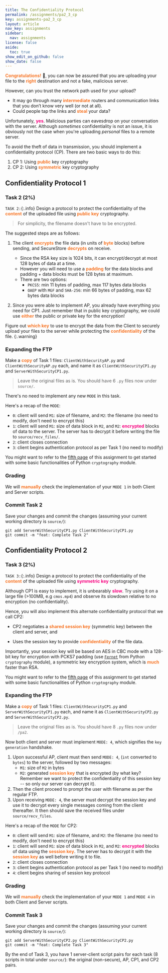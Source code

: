```yaml
---
title: The Confidentiality Protocol
permalink: /assignments/pa2_3_cp
key: assignments-pa2_3_cp
layout: article
nav_key: assignments
sidebar:
  nav: assignments
license: false
aside:
  toc: true
show_edit_on_github: false
show_date: false
---
```


<span style="color:#f77729;"><b>Congratulations!</b></span> 🎉,  you can now be assured that you are uploading your file to the <span style="color:#f77729;"><b>right</b></span> destination and not a fake, malicious server. 

However, can you trust the network path used for your upload? 
* It may go through many <span style="color:#f77729;"><b>intermediate</b></span> routers and communication links that you don’t know very well (or not at all). 
* Could people tap the links and <span style="color:#f77729;"><b>steal</b></span> your data? 
 
Unfortunately, <span style="color:#f7007f;"><b>yes</b></span>. Malicious parties can eavesdrop on your conversation with the server. Although *sometimes* confidentiality is not an issue, it is obviously not the case when you're uploading *personal* files to a remote server. 
 
To avoid the theft of data in transmission, you should implement a confidentiality protocol (CP). There are two basic ways to do this:
1. CP 1: Using <span style="color:#f77729;"><b>public</b></span> key cryptography
2. CP 2: Using <span style="color:#f77729;"><b>symmetric</b></span> key cryptography

## Confidentiality Protocol 1
### Task 2 (2%)
`TASK 2:`{:.info} Design a protocol to protect the confidentiality of the <span style="color:#f77729;"><b>content</b></span> of the uploaded file using <span style="color:#f77729;"><b>public key</b></span> cryptography. 

> For simplicity, the filename doesn't have to be encrypted. 

The suggested steps are as follows:
1. The client <span style="color:#f77729;"><b>encrypts</b></span> the file data (in units of <span style="color:#f77729;"><b>byte</b></span> blocks) before sending, and SecureStore <span style="color:#f77729;"><b>decrypts</b></span> on receive. 
    * Since the RSA key size is 1024 bits, it can encrypt/decrypt at most 128 bytes of data at a time. 
    * However you will need to use a <span style="color:#f77729;"><b>padding</b></span> for the data blocks and padding + data blocks must be 128 bytes at maximum.
    * There are two options:
      * `PKCS5`: min 11 bytes of padding, max 117 bytes data blocks
      * `OAEP` with `MGF` and `SHA-256`: min 66 bytes of padding, max 62 bytes data blocks

2. Since you were able to implement AP, you already have everything you need for CP1. Just remember that in public key cryptography, we could use <span style="color:#f77729;"><b>either</b></span> the public or private key for the encryption! 

Figure out <span style="color:#f77729;"><b>which key</b></span> to use to encrypt the data from the Client to securely upload your files to the server while protecting the <span style="color:#f77729;"><b>confidentiality</b></span> of the file.
{:.warning}


### Expanding the FTP 
Make a <span style="color:#f77729;"><b>copy</b></span> of Task 1 files: `ClientWithSecurityAP.py` and `ClientWithSecurityAP.py` each, and name it as `ClientWithSecurityCP1.py` and `ServerWithSecurityCP1.py`.
> Leave the original files as is. You should have 6 `.py` files now under `source/`.

There's no need to implement any new `MODE` in this task. 

Here's a recap of the `MODE`:
- `0`: client will send `M1`: size of filename, and `M2`: the filename (no need to modify, don't need to encrypt this)
- `1`: client will send `M1`: size of data block in `M2`, and `M2`: <span style="color:#f7007f;"><b>encrypted</b></span> blocks of data to the server. The server has to decrypt it before writing the file to `source/recv_files/`. 
- `2`: client closes connection
- `3`: client begins authentication protocol as per Task 1 (no need to modify)  

You might want to refer to the [fifth page](https://natalieagus.github.io/50005/assignments/pa2_5_crypto) of this assignment to get started with some basic functionalities of Python `cryptography` module. 

### Grading
We will <span style="color:#f77729;"><b>manually</b></span> check the implementation of your `MODE 1` in both Client and Server scripts.

### Commit Task 2
Save your changes and commit the changes (assuming your current working directory is `source/`):

```
git add ServerWithSecurityCP1.py ClientWithSecurityCP1.py 
git commit -m "feat: Complete Task 2"
```


## Confidentiality Protocol 2
### Task 3 (2%)
`TASK 3:`{:.info} Design a protocol to protect the confidentiality of the <span style="color:#f77729;"><b>content</b></span> of the uploaded file using <span style="color:#f7007f;"><b>symmetric key</b></span> cryptography. 

Although CP1 is easy to implement, it is unbearably <span style="color:#f7007f;"><b>slow</b></span>. Try using it on a large file (>100MB, e.g `cmos.mp4`) and observe its slowdown relative to no encryption (no confidentiality). 

Hence, you will also implement this alternate confidentiality protocol that we call CP2:
* CP2 negotiates a <span style="color:#f77729;"><b>shared session key</b></span> (symmetric key) between the client and server, and 

* Uses the session key to provide <span style="color:#f77729;"><b>confidentiality</b></span> of the file data. 
 
Importantly, your session key will be based on AES in CBC mode with a 128-bit key for encryption with PCKS7 padding (use [`Fernet`](https://cryptography.io/en/latest/fernet/) from Python `cryptography` module), a symmetric key encryption system, which is <span style="color:#f77729;"><b>much</b></span> faster than RSA. 

You might want to refer to the [fifth page](https://natalieagus.github.io/50005/assignments/pa2_5_crypto) of this assignment to get started with some basic functionalities of Python `cryptography` module. 

### Expanding the FTP
Make a <span style="color:#f77729;"><b>copy</b></span> of Task 1 files: `ClientWithSecurityCP1.py` and `ServerWithSecurityCP1.py` each, and name it as `ClientWithSecurityCP2.py` and `ServerWithSecurityCP2.py`.
> Leave the original files as is. You should have 8 `.py` files now under `/pa2`.


Now both client and server must implement `MODE: 4`, which signifies the `key generation` handshake. 

1. Upon successful AP, client must then send `MODE: 4`, (`int` converted to `bytes`) to the server, followed by two messages:
   * `M1`: size of `M2` in bytes
   * `M2`: generated <span style="color:#f77729;"><b>session key</b></span> that is encrypted (by what key? Remember we want to protect the confidentiality of this session key -- so only our server can decrypt it).
2. Then the client proceed to prompt the user with filename as per the regular FTP. 
3. Upon receiving `MODE: 4`, the server must decrypt the session key and use it to decrypt every single messages coming from the client thereafter. It then should save the received files under `source/recv_files`.

Here's a recap of the `MODE` for CP2:
- `0`: client will send `M1`: size of filename, and `M2`: the filename (no need to modify, don't need to encrypt this)
- `1`: client will send `M1`: size of data block in `M2`, and `M2`: <span style="color:#f7007f;"><b>encrypted</b></span> blocks of data using the <span style="color:#f77729;"><b>session key</b></span>. The server has to decrypt it with the <span style="color:#f77729;"><b>session key</b></span> as well before writing it to file. 
- `2`: client closes connection
- `3`: client begins authentication protocol as per Task 1 (no need to modify)  
- `4`: client begins sharing of session key protocol

### Grading
We will <span style="color:#f77729;"><b>manually</b></span> check the implementation of your `MODE 1` and `MODE 4` in both Client and Server scripts.

### Commit Task 3
Save your changes and commit the changes (assuming your current working directory is `source/`):

```
git add ServerWithSecurityCP2.py ClientWithSecurityCP2.py 
git commit -m "feat: Complete Task 3"
```

By the end of Task 3, you have 1 server-client script pairs for each task (8 scripts in total under `source/`): the original (non-secure), AP, CP1, and CP2 pairs. 

